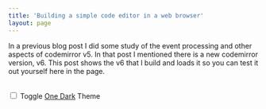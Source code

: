 ```yaml
---
title: 'Building a simple code editor in a web browser'
layout: page
---
```


In a previous blog post I did some study of the event processing and other aspects
of codemirror v5. In that post I mentioned there is a new codemirror version,
v6. This post shows the v6 that I build and loads it so you can test it out
yourself here in the page.


<div id="editor"></div>
  <br>
  <input type="checkbox" id="oneDark" name="oneDark" onchange="changeTheme()">
  <label for="oneDark">Toggle <a href="https://github.com/codemirror/theme-one-dark">One Dark</a> Theme</label>
  <br>
  <!-- CodeMirror 6 -->
  <script src="cm6.bundle.min.js"></script>
  <script>
      const oneDarkEl = document.getElementById("oneDark");
      const view = cm6.createEditorView(undefined, document.getElementById("editor"));
      const initialState = cm6.createEditorState("def foo():\n    print(\"hello world\")\n");
      view.setState(initialState);
      function changeTheme() {
          let options = {oneDark: oneDarkEl.checked};
          let newState = cm6.createEditorState(view.state.doc, options);
          view.setState(newState);
      }
  </script>
